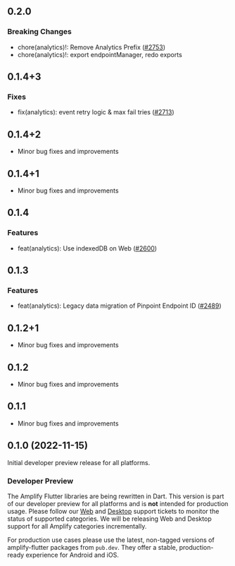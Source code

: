 ## 0.2.0

### Breaking Changes
- chore(analytics)!: Remove Analytics Prefix ([#2753](https://github.com/aws-amplify/amplify-flutter/pull/2753))
- chore(analytics)!: export endpointManager, redo exports

## 0.1.4+3

### Fixes
- fix(analytics): event retry logic & max fail tries ([#2713](https://github.com/aws-amplify/amplify-flutter/pull/2713))

## 0.1.4+2

- Minor bug fixes and improvements

## 0.1.4+1

- Minor bug fixes and improvements

## 0.1.4

### Features
- feat(analytics): Use indexedDB on Web ([#2600](https://github.com/aws-amplify/amplify-flutter/pull/2600))

## 0.1.3

### Features
- feat(analytics): Legacy data migration of Pinpoint Endpoint ID ([#2489](https://github.com/aws-amplify/amplify-flutter/pull/2489))

## 0.1.2+1

- Minor bug fixes and improvements

## 0.1.2

- Minor bug fixes and improvements

## 0.1.1

- Minor bug fixes and improvements

## 0.1.0 (2022-11-15)

Initial developer preview release for all platforms.

### Developer Preview

The Amplify Flutter libraries are being rewritten in Dart. This version is part of our developer preview for all platforms and is **not** intended for production usage. Please follow our [Web](https://github.com/aws-amplify/amplify-flutter/issues/234) and [Desktop](https://github.com/aws-amplify/amplify-flutter/issues/133) support tickets to monitor the status of supported categories. We will be releasing Web and Desktop support for all Amplify categories incrementally.

For production use cases please use the latest, non-tagged versions of amplify-flutter packages from `pub.dev`. They offer a stable, production-ready experience for Android and iOS.
